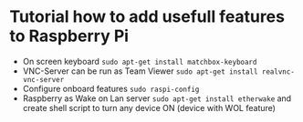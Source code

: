 # Tutorial how to add usefull features to Raspberry Pi

- On screen keyboard `sudo apt-get install matchbox-keyboard`
- VNC-Server can be run as Team Viewer `sudo apt-get install realvnc-vnc-server`
- Configure onboard features `sudo raspi-config`
- Raspberry as Wake on Lan server `sudo apt-get install etherwake` and create shell script to turn any device ON (device with WOL feature)